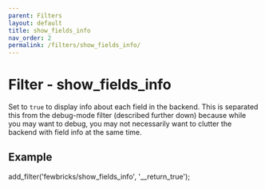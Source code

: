 ```yaml
---
parent: Filters
layout: default
title: show_fields_info
nav_order: 2
permalink: /filters/show_fields_info/
---
```


# Filter - show_fields_info

Set to `true` to display info about each field in the backend.
This is separated this from the debug-mode filter (described further down) because while you may want to debug, you
may not necessarily want to clutter the backend with field info at the same time.

## Example

add_filter('fewbricks/show_fields_info', '__return_true');
